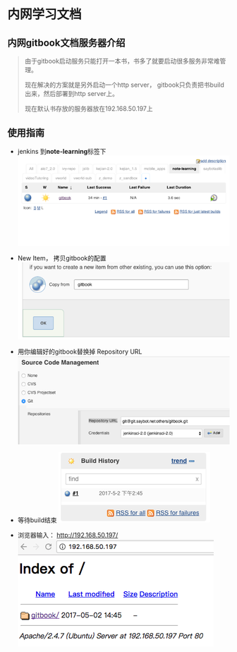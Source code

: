 # 内网学习文档


## 内网gitbook文档服务器介绍
> 由于gitbook启动服务只能打开一本书，书多了就要启动很多服务非常难管理。
>
> 现在解决的方案就是另外启动一个http server， gitbook只负责把书build出来，然后部署到http server上。
>
> 现在默认书存放的服务器放在192.168.50.197上



## 使用指南

* jenkins 到**note-learning**标签下
![](/assets/32B2B435-F63D-4756-B879-AFF48D159EED.png)

* New Item， 拷贝gitbook的配置
![](/assets/3FD47574-87DC-4821-A612-5D28B74420F3.png)

* 用你编辑好的gitbook替换掉 Repository URL
![](/assets/BBD7CC98-40F3-4A55-B1D8-FDD94FE31B79.png)

* 等待build结束
![](/assets/E9105862-E98B-4045-8B9F-59DA0A3B93C8.png)

* 浏览器输入： http://192.168.50.197/
![](/assets/B66974F6-C4A5-4DAE-BEC5-306C297827D2.png)
